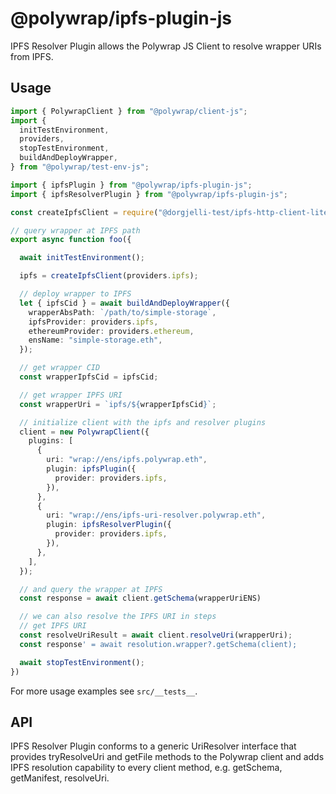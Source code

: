 # @polywrap/ipfs-plugin-js

IPFS Resolver Plugin allows the Polywrap JS Client to resolve wrapper URIs from IPFS.

## Usage

``` typescript
import { PolywrapClient } from "@polywrap/client-js";
import {
  initTestEnvironment,
  providers,
  stopTestEnvironment,
  buildAndDeployWrapper,
} from "@polywrap/test-env-js";

import { ipfsPlugin } from "@polywrap/ipfs-plugin-js";
import { ipfsResolverPlugin } from "@polywrap/ipfs-plugin-js";

const createIpfsClient = require("@dorgjelli-test/ipfs-http-client-lite");

// query wrapper at IPFS path
export async function foo({

  await initTestEnvironment();

  ipfs = createIpfsClient(providers.ipfs);

  // deploy wrapper to IPFS
  let { ipfsCid } = await buildAndDeployWrapper({
    wrapperAbsPath: `/path/to/simple-storage`,
    ipfsProvider: providers.ipfs,
    ethereumProvider: providers.ethereum,
    ensName: "simple-storage.eth",
  });

  // get wrapper CID
  const wrapperIpfsCid = ipfsCid;

  // get wrapper IPFS URI
  const wrapperUri = `ipfs/${wrapperIpfsCid}`;

  // initialize client with the ipfs and resolver plugins
  client = new PolywrapClient({
    plugins: [
      {
        uri: "wrap://ens/ipfs.polywrap.eth",
        plugin: ipfsPlugin({
          provider: providers.ipfs,
        }),
      },
      {
        uri: "wrap://ens/ipfs-uri-resolver.polywrap.eth",
        plugin: ipfsResolverPlugin({
          provider: providers.ipfs,
        }),
      },
    ],
  });

  // and query the wrapper at IPFS
  const response = await client.getSchema(wrapperUriENS)

  // we can also resolve the IPFS URI in steps
  // get IPFS URI
  const resolveUriResult = await client.resolveUri(wrapperUri);
  const response' = await resolution.wrapper?.getSchema(client);

  await stopTestEnvironment();
})
```
For more usage examples see `src/__tests__`.

## API

IPFS Resolver Plugin conforms to a generic UriResolver interface that provides tryResolveUri and getFile methods to the Polywrap client and adds IPFS resolution capability to every client method, e.g. getSchema, getManifest, resolveUri.
